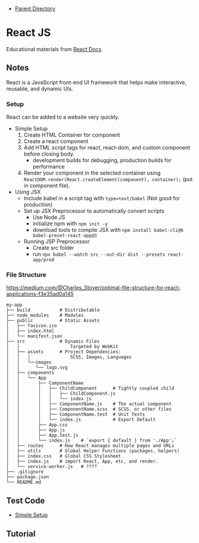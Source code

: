 - [Parent Directory](../)

# React JS
Educational materials from [React Docs](https://reactjs.org/docs/)

## Notes
React is a JavaScript front-end UI framework that helps make interactive, reusable, and dynamic UIs.

### Setup
React can be added to a website very quickly.
- Simple Setup
    1. Create HTML Container for component
    2. Create a react component
    3. Add HTML script tags for react, react-dom, and custom component before closing body.
        - development builds for debugging, production builds for performance
    4. Render your component in the selected container using `ReactDOM.render(React.createElement(component), container);` (put in component file).
- Using JSX
    - Include babel in a script tag with `type=text/babel` (Not good for production)
    - Set up JSX Preprocessor to automatically convert scripts
        - Use Node.JS
        - initialize npm with `npm init -y`
        - download tools to compile JSX with `npm install babel-cli@6 babel-preset-react-app@3`
    - Running JSP Preprocessor
        - Create src folder
        - run `npx babel --watch src --out-dir dist --presets react-app/prod`


### File Structure
https://medium.com/@Charles_Stover/optimal-file-structure-for-react-applications-f3e35ad0a145

```
my-app
├── build           # Distributable
├── node_modules    # Modules
├── public          # Static Assets
│   ├── favicon.ico
│   ├── index.html
│   └── manifest.json
├── src             # Dynamic Files
│   │                   Targeted by WebKit
│   ├── assets      # Project Dependencies: 
│   │   │               SCSS, Images, Languages
│   │   └──images
│   │      └── logo.svg
│   ├── components
│   │   └── App
│   │       ├── ComponentName
│   │       │   ├── ChildComponent      # Tightly coupled child
│   │       │   │   ├── ChildComponent.js
│   │       │   │   └── index.js
│   │       │   ├── ComponentName.js    # The actual component
│   │       │   ├── ComponentName.scss  # SCSS, or other files
│   │       │   ├── ComponentName.test  # Unit Tests
│   │       │   └── index.js            # Export Default
│   │       ├── App.css
│   │       ├── App.js
│   │       ├── App.test.js
│   │       └── index.js    # `export { default } from './App';`
│   ├── routes      # How React manages multiple pages and URLs
│   ├── utils       # Global Helper Functions (packages, helpers)
│   ├── index.css   # Global CSS Stylesheet
│   ├── index.js    # import React, App, etc, and render.
│   └── service-worker.js   # ????
├── .gitignore
├── package.json
└── README.md
```


## Test Code
- [Simple Setup](simple-setup.html)




## Tutorial

